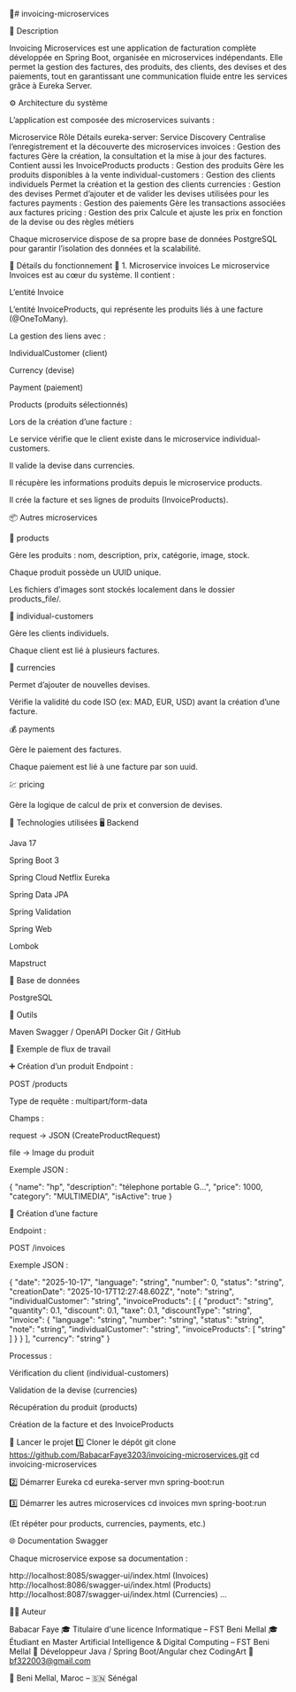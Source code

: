 💼# invoicing-microservices

🧾 Description

Invoicing Microservices est une application de facturation complète développée en Spring Boot, organisée en microservices indépendants.
Elle permet la gestion des factures, des produits, des clients, des devises et des paiements, tout en garantissant une communication fluide entre les services grâce à Eureka Server.

⚙️ Architecture du système

L’application est composée des microservices suivants :

Microservice	Rôle	Détails
eureka-server: 	Service Discovery	Centralise l’enregistrement et la découverte des microservices
invoices : 	Gestion des factures	Gère la création, la consultation et la mise à jour des factures. Contient aussi les InvoiceProducts
products : 	Gestion des produits	Gère les produits disponibles à la vente
individual-customers : 	Gestion des clients individuels	Permet la création et la gestion des clients
currencies : 	Gestion des devises	Permet d’ajouter et de valider les devises utilisées pour les factures
payments : 	Gestion des paiements	Gère les transactions associées aux factures
pricing : 	Gestion des prix	Calcule et ajuste les prix en fonction de la devise ou des règles métiers

Chaque microservice dispose de sa propre base de données PostgreSQL pour garantir l’isolation des données et la scalabilité.

🧠 Détails du fonctionnement
🧾 1. Microservice invoices
Le microservice Invoices est au cœur du système.
Il contient :

L’entité Invoice

L’entité InvoiceProducts, qui représente les produits liés à une facture (@OneToMany).

La gestion des liens avec :

IndividualCustomer (client)

Currency (devise)

Payment (paiement)

Products (produits sélectionnés)

Lors de la création d’une facture :

Le service vérifie que le client existe dans le microservice individual-customers.

Il valide la devise dans currencies.

Il récupère les informations produits depuis le microservice products.

Il crée la facture et ses lignes de produits (InvoiceProducts).



📦 Autres microservices

🛒 products

Gère les produits : nom, description, prix, catégorie, image, stock.

Chaque produit possède un UUID unique.

Les fichiers d’images sont stockés localement dans le dossier products_file/.



👤 individual-customers

Gère les clients individuels.

Chaque client est lié à plusieurs factures.


💱 currencies

Permet d’ajouter de nouvelles devises.

Vérifie la validité du code ISO (ex: MAD, EUR, USD) avant la création d’une facture.



💰 payments

Gère le paiement des factures.

Chaque paiement est lié à une facture par son uuid.



💹 pricing

Gère la logique de calcul de prix et conversion de devises.



🧩 Technologies utilisées
🖥️ Backend

Java 17

Spring Boot 3

Spring Cloud Netflix Eureka

Spring Data JPA

Spring Validation

Spring Web

Lombok

Mapstruct

💾 Base de données

PostgreSQL

🧰 Outils

Maven
Swagger / OpenAPI
Docker
Git / GitHub



📘 Exemple de flux de travail

➕ Création d’un produit
Endpoint :

POST /products


Type de requête : multipart/form-data

Champs :

request → JSON (CreateProductRequest)

file → Image du produit

Exemple JSON :

{
  "name": "hp",
  "description": "télephone portable G...",
  "price": 1000,
  "category": "MULTIMEDIA",
  "isActive": true
}

🧾 Création d’une facture

Endpoint :

POST /invoices


Exemple JSON :

{
  "date": "2025-10-17",
  "language": "string",
  "number": 0,
  "status": "string",
  "creationDate": "2025-10-17T12:27:48.602Z",
  "note": "string",
  "individualCustomer": "string",
  "invoiceProducts": [
    {
      "product": "string",
      "quantity": 0.1,
      "discount": 0.1,
      "taxe": 0.1,
      "discountType": "string",
      "invoice": {
        "language": "string",
        "number": "string",
        "status": "string",
        "note": "string",
        "individualCustomer": "string",
        "invoiceProducts": [
          "string"
        ]
      }
    }
  ],
  "currency": "string"
}


Processus :

Vérification du client (individual-customers)

Validation de la devise (currencies)

Récupération du produit (products)

Création de la facture et des InvoiceProducts

🧪 Lancer le projet
1️⃣ Cloner le dépôt
git clone https://github.com/BabacarFaye3203/invoicing-microservices.git
cd invoicing-microservices

2️⃣ Démarrer Eureka
cd eureka-server
mvn spring-boot:run

3️⃣ Démarrer les autres microservices
cd invoices
mvn spring-boot:run


(Et répéter pour products, currencies, payments, etc.)

🌐 Documentation Swagger

Chaque microservice expose sa documentation :

http://localhost:8085/swagger-ui/index.html   (Invoices)
http://localhost:8086/swagger-ui/index.html   (Products)
http://localhost:8087/swagger-ui/index.html   (Currencies)
...


👨‍💻 Auteur

Babacar Faye
🎓 Titulaire d'une licence Informatique – FST Beni Mellal
🎓 Étudiant en Master Artificial Intelligence & Digital Computing – FST Beni Mellal
💼 Développeur Java / Spring Boot/Angular chez CodingArt
📧 bf322003@gmail.com

📍 Beni Mellal, Maroc – 🇸🇳 Sénégal
